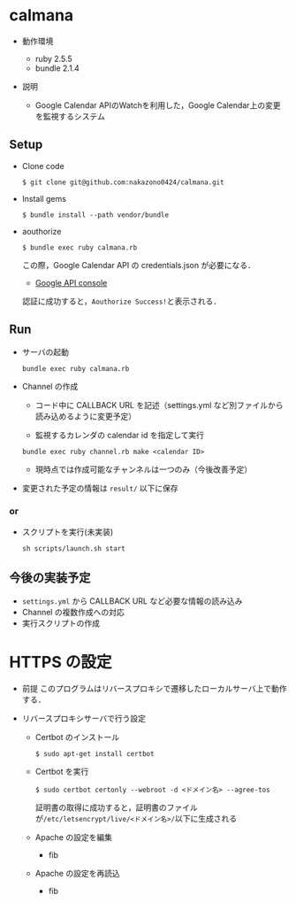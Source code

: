 # calmana
+ 動作環境
  + ruby 2.5.5
  + bundle 2.1.4

+ 説明
  + Google Calendar APIのWatchを利用した，Google Calendar上の変更を監視するシステム

## Setup
+ Clone code
  ```
  $ git clone git@github.com:nakazono0424/calmana.git
  ```

+ Install gems
  ```
  $ bundle install --path vendor/bundle
  ```

+ aouthorize
  ```
  $ bundle exec ruby calmana.rb
  ```
  この際，Google Calendar API の credentials.json が必要になる．
  + [Google API console](https://console.developers.google.com)
  
  認証に成功すると，`Aouthorize Success!`と表示される．

## Run
+ サーバの起動
  ```
  bundle exec ruby calmana.rb 
  ```
  
+ Channel の作成
  + コード中に CALLBACK URL を記述（settings.yml など別ファイルから読み込めるように変更予定）

  + 監視するカレンダの calendar id を指定して実行
  ```
  bundle exec ruby channel.rb make <calendar ID>
  ```
  + 現時点では作成可能なチャンネルは一つのみ（今後改善予定）
  
+ 変更された予定の情報は `result/` 以下に保存
  
### or

+ スクリプトを実行(未実装)
  ```
  sh scripts/launch.sh start
  ```
  
## 今後の実装予定
+ `settings.yml` から CALLBACK URL など必要な情報の読み込み
+ Channel の複数作成への対応
+ 実行スクリプトの作成

# HTTPS の設定
+ 前提
  このプログラムはリバースプロキシで遷移したローカルサーバ上で動作する．

+ リバースプロキシサーバで行う設定
  + Certbot のインストール
    ```
    $ sudo apt-get install certbot
    ```

  + Certbot を実行
    ```
    $ sudo certbot certonly --webroot -d <ドメイン名> --agree-tos
    ```
    証明書の取得に成功すると，証明書のファイルが`/etc/letsencrypt/live/<ドメイン名>/`以下に生成される
    
  + Apache の設定を編集
    + fib

  + Apache の設定を再読込
    + fib
